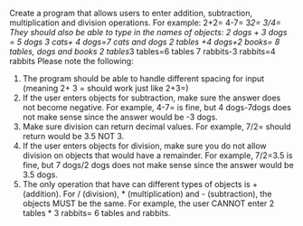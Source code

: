 Create	a	program	that	allows	users	to	enter	addition,	subtraction,	multiplication	and	division	operations.
For	example:
2+2=
4-7=
3*2=
3/4=
They should	also be	able to	type	in	the	names	of	objects:
2 dogs	+	3	dogs	=	5	dogs
3 cats+	4	dogs=7	cats	and	dogs
2 tables	+4	dogs+2	books=	8	tables,	dogs	and	books
2 tables*3	tables=6	tables
7 rabbits-3	rabbits=4	rabbits
Please	note	the	following:
1.  The	program	should	be	able	to	handle	different	spacing	for	input	(meaning	2+			3	=		should	work	just
like 2+3=)
2.  If	the	user	enters	objects	for	subtraction, make sure the	answer	does	not	become	negative.		For
example,	4-7=	is	fine,	but	4	dogs-7dogs	does	not	make sense since	the	answer	would	be	-3	dogs.
3.  Make	sure	division	can	return	decimal	values.		For	example, 7/2=	should	return	would	be	3.5	NOT	3.
4.  If	the	user	enters	objects	for	division,	make	sure	you	do	not	allow	division	on	objects	that	would	have	a
remainder.		For	example,		7/2=3.5	is	fine,	but	7	dogs/2	dogs does	not	make	sense	since	the	answer
would	be	3.5	dogs.
5.  The	only	operation that	have can different	types of objects	is	+ (addition).		For	/	(division),	*
(multiplication)	and	-	(subtraction), the	objects	MUST be	the	same. For	example,	the	user	CANNOT
enter 2 tables * 3 rabbits= 6 tables	and	rabbits.
